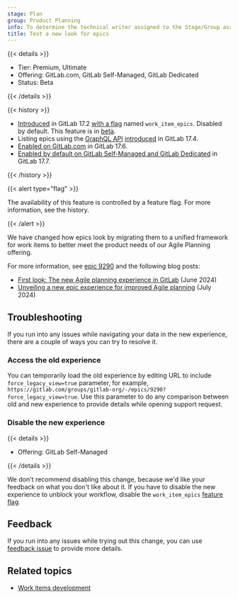 ```yaml
---
stage: Plan
group: Product Planning
info: To determine the technical writer assigned to the Stage/Group associated with this page, see https://handbook.gitlab.com/handbook/product/ux/technical-writing/#assignments
title: Test a new look for epics
---
```


{{< details >}}

- Tier: Premium, Ultimate
- Offering: GitLab.com, GitLab Self-Managed, GitLab Dedicated
- Status: Beta

{{< /details >}}

{{< history >}}

- [Introduced](https://gitlab.com/groups/gitlab-org/-/epics/9290) in GitLab 17.2 [with a flag](../../../administration/feature_flags.md) named `work_item_epics`. Disabled by default. This feature is in [beta](../../../policy/development_stages_support.md#beta).
- Listing epics using the [GraphQL API](../../../api/graphql/reference/_index.md) [introduced](https://gitlab.com/groups/gitlab-org/-/epics/12852) in GitLab 17.4.
- [Enabled on GitLab.com](https://gitlab.com/gitlab-org/gitlab/-/issues/470685) in GitLab 17.6.
- [Enabled by default on GitLab Self-Managed and GitLab Dedicated](https://gitlab.com/gitlab-org/gitlab/-/issues/468310) in GitLab 17.7.

{{< /history >}}

{{< alert type="flag" >}}

The availability of this feature is controlled by a feature flag.
For more information, see the history.

{{< /alert >}}

<!-- When epics as work items are generally available and `work_item_epics` flag is removed,
incorporate this content into epics/index.md and redirect this page there -->

We have changed how epics look by migrating them to a unified framework for work items to better
meet the product needs of our Agile Planning offering.

For more information, see [epic 9290](https://gitlab.com/groups/gitlab-org/-/epics/9290) and the
following blog posts:

- [First look: The new Agile planning experience in GitLab](https://about.gitlab.com/blog/2024/06/18/first-look-the-new-agile-planning-experience-in-gitlab/) (June 2024)
- [Unveiling a new epic experience for improved Agile planning](https://about.gitlab.com/blog/2024/07/03/unveiling-a-new-epic-experience-for-improved-agile-planning/) (July 2024)

## Troubleshooting

If you run into any issues while navigating your data in the new experience, there are a couple
of ways you can try to resolve it.

### Access the old experience

You can temporarily load the old experience by editing URL to include `force_legacy_view=true` parameter,
for example, `https://gitlab.com/groups/gitlab-org/-/epics/9290?force_legacy_view=true`. Use this parameter to do any comparison
between old and new experience to provide details while opening support request.

### Disable the new experience

{{< details >}}

- Offering: GitLab Self-Managed

{{< /details >}}

We don't recommend disabling this change, because we'd like your feedback on what you don't like about it.
If you have to disable the new experience to unblock your workflow, disable the `work_item_epics`
[feature flag](../../../administration/feature_flags.md#how-to-enable-and-disable-features-behind-flags).

## Feedback

If you run into any issues while trying out this change, you can use
[feedback issue](https://gitlab.com/gitlab-org/gitlab/-/issues/494462) to provide more details.

## Related topics

- [Work items development](../../../development/work_items.md)
